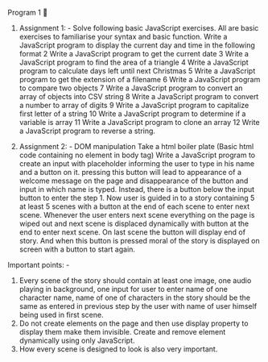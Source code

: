 Program 1  
1)	Assignment 1: - Solve following basic JavaScript exercises. All are basic exercises to familiarise your syntax and basic function. 
Write a JavaScript program to display the current day and time in the following format
2	Write a JavaScript program to get the current date
3	Write a JavaScript program to find the area of a triangle
4	Write a JavaScript program to calculate days left until next Christmas
5	Write a JavaScript program to get the extension of a filename
6	Write a JavaScript program to compare two objects
7	Write a JavaScript program to convert an array of objects into CSV string
8	Write a JavaScript program to convert a number to array of digits
9	Write a JavaScript program to capitalize first letter of a string
10	Write a JavaScript program to determine if a variable is array
11	Write a JavaScript program to clone an array
12	Write a JavaScript program to reverse a string. 

2) Assignment 2: - DOM manipulation
 Take a html boiler plate (Basic html code containing no element in body tag) Write a JavaScript program to create an input with placeholder informing the user to type in his name and a button on it. pressing this button will lead to appearance of a welcome message on the page and disappearance of the button and input in which name is typed. Instead, there is a button below the input button to enter the step 1. 
Now user is guided in to a story containing 5 at least 5 scenes with a button at the end of each scene to enter next scene. 
Whenever the user enters next scene everything on the page is wiped out and next scene is displaced dynamically with button at the end to enter next scene. 
On last scene the button will display end of story. And when this button is pressed moral of the story is displayed on screen with a button to start again. 

Important points: - 
1)	Every scene of the story should contain at least one image, one audio playing in background, one input for user to enter name of one character name, name of one of characters in the story should be the same as entered in previous step by the user with name of user himself being used in first scene.
2)	Do not create elements on the page and then use display property to display them make them invisible. Create and remove element dynamically using only JavaScript. 
3)	How every scene is designed to look is also very important. 

